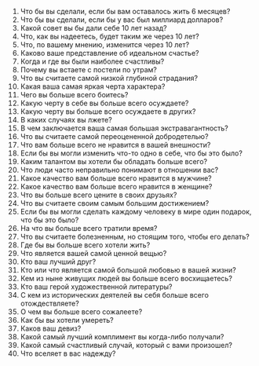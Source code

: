 1. Что бы вы сделали, если бы вам оставалось жить 6 месяцев?
2. Что бы вы сделали, если бы у вас был миллиард долларов?
3. Какой совет вы бы дали себе 10 лет назад?
4. Что, как вы надеетесь, будет таким же через 10 лет?
5. Что, по вашему мнению, изменится через 10 лет?
6. Каково ваше представление об идеальном счастье?
7. Когда и где вы были наиболее счастливы?
8. Почему вы встаете с постели по утрам?
9. Что вы считаете самой низкой глубиной страдания?
10. Какая ваша самая яркая черта характера?
11. Чего вы больше всего боитесь?
12. Какую черту в себе вы больше всего осуждаете?
13. Какую черту вы больше всего осуждаете в других?
14. В каких случаях вы лжете?
15. В чем заключается ваша самая большая экстравагантность?
16. Что вы считаете самой переоцененной добродетелью?
17. Что вам больше всего не нравится в вашей внешности?
18. Если бы вы могли изменить что-то одно в себе, что бы это было?
19. Каким талантом вы хотели бы обладать больше всего?
20. Что люди часто неправильно понимают в отношении вас?
21. Какое качество вам больше всего нравится в мужчине?
22. Какое качество вам больше всего нравится в женщине?
23. Что вы больше всего цените в своих друзьях?
24. Что вы считаете своим самым большим достижением?
25. Если бы вы могли сделать каждому человеку в мире один подарок, что бы это было?
26. На что вы больше всего тратили время?
27. Что вы считаете болезненным, но стоящим того, чтобы его делать?
28. Где бы вы больше всего хотели жить?
29. Что является вашей самой ценной вещью?
30. Кто ваш лучший друг?
31. Кто или что является самой большой любовью в вашей жизни?
32. Кем из ныне живущих людей вы больше всего восхищаетесь?
33. Кто ваш герой художественной литературы?
34. С кем из исторических деятелей вы себя больше всего отождествляете?
35. О чем вы больше всего сожалеете?
36. Как бы вы хотели умереть?
37. Каков ваш девиз?
38. Какой самый лучший комплимент вы когда-либо получали?
39. Какой самый счастливый случай, который с вами произошел?
40. Что вселяет в вас надежду?